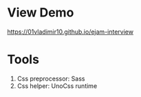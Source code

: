 # View Demo

https://01vladimir10.github.io/ejam-interview

# Tools
1. Css preprocessor: Sass
2. Css helper: UnoCss runtime
